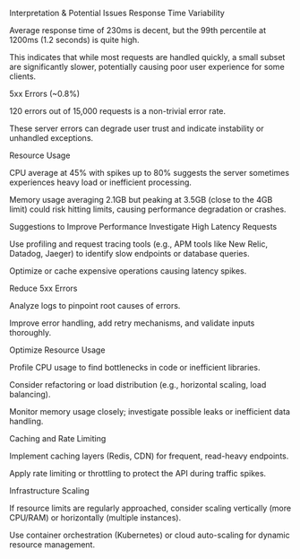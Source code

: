 
Interpretation & Potential Issues
Response Time Variability

Average response time of 230ms is decent, but the 99th percentile at 1200ms (1.2 seconds) is quite high.

This indicates that while most requests are handled quickly, a small subset are significantly slower, potentially causing poor user experience for some clients.

5xx Errors (~0.8%)

120 errors out of 15,000 requests is a non-trivial error rate.

These server errors can degrade user trust and indicate instability or unhandled exceptions.

Resource Usage

CPU average at 45% with spikes up to 80% suggests the server sometimes experiences heavy load or inefficient processing.

Memory usage averaging 2.1GB but peaking at 3.5GB (close to the 4GB limit) could risk hitting limits, causing performance degradation or crashes.

Suggestions to Improve Performance
Investigate High Latency Requests

Use profiling and request tracing tools (e.g., APM tools like New Relic, Datadog, Jaeger) to identify slow endpoints or database queries.

Optimize or cache expensive operations causing latency spikes.

Reduce 5xx Errors

Analyze logs to pinpoint root causes of errors.

Improve error handling, add retry mechanisms, and validate inputs thoroughly.

Optimize Resource Usage

Profile CPU usage to find bottlenecks in code or inefficient libraries.

Consider refactoring or load distribution (e.g., horizontal scaling, load balancing).

Monitor memory usage closely; investigate possible leaks or inefficient data handling.

Caching and Rate Limiting

Implement caching layers (Redis, CDN) for frequent, read-heavy endpoints.

Apply rate limiting or throttling to protect the API during traffic spikes.

Infrastructure Scaling

If resource limits are regularly approached, consider scaling vertically (more CPU/RAM) or horizontally (multiple instances).

Use container orchestration (Kubernetes) or cloud auto-scaling for dynamic resource management.

